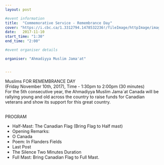 ```yaml
---
layout: post

#event information
title:  "Commemorative Service - Remembrance Day"
cover: "https://i.cbc.ca/1.3312794.1478532236!/fileImage/httpImage/image.JPG_gen/derivatives/16x9_1180/poppies.JPG"
date:   2017-11-10
start_time: "1:30"
end_time: "2:00"

#event organiser details

organiser: "Ahmadiyya Muslim Jama'at"


---
```


Muslims FOR REMEMBRANCE DAY 
<br/>
(Friday November 10th, 2017), Time - 1:30pm to 2:00pm (30 minutes)
<br/>
For the 5th consecutive year, the Ahmadiyya Muslim Jama`at Canada will be rallying young and old across the country to raise funds for Canadian veterans and show its support for this great country. 
<br/><br/>

PROGRAM
- Half-Mast:  The Canadian Flag (Bring Flag to Half mast) 
- Opening Remarks: 
- O Canada  
- Poem: In Flanders Fields
- Last Post 
- The Silence Two Minutes Duration 
- Full Mast: Bring Canadian Flag to Full Mast. 

